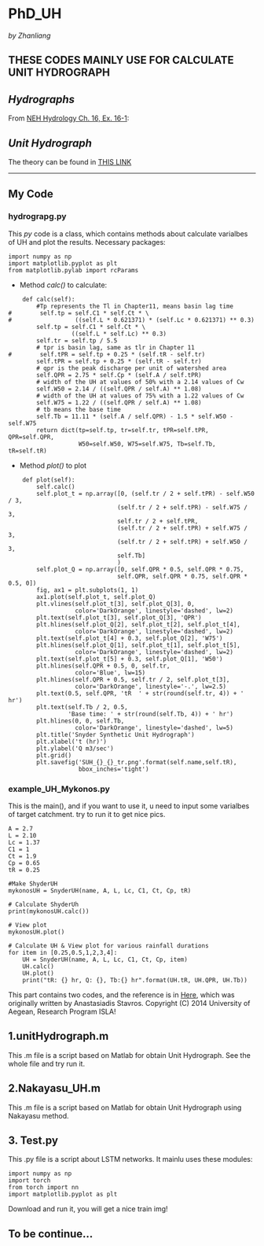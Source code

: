 # **PhD_UH**

*by Zhanliang*

## THESE CODES MAINLY USE FOR CALCULATE UNIT HYDROGRAPH

## ***Hydrographs***

From [NEH Hydrology Ch. 16, Ex. 16-1](http://www.wcc.nrcs.usda.gov/ftpref/wntsc/H&H/NEHhydrology/ch16.pdf#page=15):

## ***Unit Hydrograph***
The theory can be found in [THIS LINK](https://www.meted.ucar.edu/hydro/basic_int/unit_hydrograph/print.php#page_1-1-0)

*************************************************************************************

## **My Code**

### hydrograpg.py

This *py* code is a class, which contains methods about calculate varialbes of UH and plot the results.
Necessary packages:
```
import numpy as np
import matplotlib.pyplot as plt
from matplotlib.pylab import rcParams
```
- Method *calc()* to calculate:

```
    def calc(self):
        #Tp represents the Tl in Chapter11, means basin lag time
#        self.tp = self.C1 * self.Ct * \
#                  ((self.L * 0.621371) * (self.Lc * 0.621371) ** 0.3)
        self.tp = self.C1 * self.Ct * \
                  ((self.L * self.Lc) ** 0.3)
        self.tr = self.tp / 5.5
        # tpr is basin lag, same as tlr in Chapter 11
#        self.tPR = self.tp + 0.25 * (self.tR - self.tr)
        self.tPR = self.tp + 0.25 * (self.tR - self.tr)
        # qpr is the peak discharge per unit of watershed area
        self.QPR = 2.75 * self.Cp * (self.A / self.tPR)
        # width of the UH at values of 50% with a 2.14 values of Cw
        self.W50 = 2.14 / ((self.QPR / self.A) ** 1.08)
        # width of the UH at values of 75% with a 1.22 values of Cw
        self.W75 = 1.22 / ((self.QPR / self.A) ** 1.08)
        # tb means the base time
        self.Tb = 11.11 * (self.A / self.QPR) - 1.5 * self.W50 - self.W75
        return dict(tp=self.tp, tr=self.tr, tPR=self.tPR, QPR=self.QPR,
                    W50=self.W50, W75=self.W75, Tb=self.Tb, tR=self.tR)
```

- Method *plot()* to plot

```
    def plot(self):
        self.calc()
        self.plot_t = np.array([0, (self.tr / 2 + self.tPR) - self.W50 / 3,
                               (self.tr / 2 + self.tPR) - self.W75 / 3,
                               self.tr / 2 + self.tPR,
                               (self.tr / 2 + self.tPR) + self.W75 / 3,
                               (self.tr / 2 + self.tPR) + self.W50 / 3,
                               self.Tb]
                               )
        self.plot_Q = np.array([0, self.QPR * 0.5, self.QPR * 0.75,
                               self.QPR, self.QPR * 0.75, self.QPR * 0.5, 0])
        fig, ax1 = plt.subplots(1, 1)
        ax1.plot(self.plot_t, self.plot_Q)
        plt.vlines(self.plot_t[3], self.plot_Q[3], 0,
                   color='DarkOrange', linestyle='dashed', lw=2)
        plt.text(self.plot_t[3], self.plot_Q[3], 'QPR')
        plt.hlines(self.plot_Q[2], self.plot_t[2], self.plot_t[4],
                   color='DarkOrange', linestyle='dashed', lw=2)
        plt.text(self.plot_t[4] + 0.3, self.plot_Q[2], 'W75')
        plt.hlines(self.plot_Q[1], self.plot_t[1], self.plot_t[5],
                   color='DarkOrange', linestyle='dashed', lw=2)
        plt.text(self.plot_t[5] + 0.3, self.plot_Q[1], 'W50')
        plt.hlines(self.QPR + 0.5, 0, self.tr,
                   color='Blue', lw=15)
        plt.hlines(self.QPR + 0.5, self.tr / 2, self.plot_t[3],
                   color='DarkOrange', linestyle='-.', lw=2.5)
        plt.text(0.5, self.QPR, 'tR  ' + str(round(self.tr, 4)) + '  hr')
        plt.text(self.Tb / 2, 0.5,
                 'Base time: ' + str(round(self.Tb, 4)) + ' hr')
        plt.hlines(0, 0, self.Tb,
                   color='DarkOrange', linestyle='dashed', lw=5)
        plt.title('Snyder Synthetic Unit Hydrograph')
        plt.xlabel('t (hr)')
        plt.ylabel('Q m3/sec')
        plt.grid()
        plt.savefig('SUH_{}_{}_tr.png'.format(self.name,self.tR),
                    bbox_inches='tight')
```

### example_UH_Mykonos.py


This is the main(), and if you want to use it, u need to input some varialbes of target catchment.
try to run it to get nice pics.
```
A = 2.7
L = 2.10
Lc = 1.37
C1 = 1
Ct = 1.9
Cp = 0.65
tR = 0.25

#Make ShyderUH
mykonosUH = SnyderUH(name, A, L, Lc, C1, Ct, Cp, tR)

# Calculate ShyderUh
print(mykonosUH.calc())

# View plot
mykonosUH.plot()

# Calculate UH & View plot for various rainfall durations
for item in [0.25,0.5,1,2,3,4]:
	UH = SnyderUH(name, A, L, Lc, C1, Ct, Cp, item)
	UH.calc()
	UH.plot()                                                              
	print("tR: {} hr, Q: {}, Tb:{} hr".format(UH.tR, UH.QPR, UH.Tb))
```
This part contains two codes, and the reference is in [Here](https://github.com/kickapoo/ISLA_Thalis_P16_KaloLivadi.git), which was originally written by Anastasiadis Stavros. Copyright (C) 2014 University of Aegean, Research Program ISLA! 

## 1.unitHydrograph.m

This .m file is a script based on Matlab for obtain Unit Hydrograph.
See the whole file and try run it.

## 2.Nakayasu_UH.m

This .m file is a script based on Matlab for obtain Unit Hydrograph using Nakayasu method.

## 3. Test.py

This .py file is a script about LSTM networks.
It mainlu uses these modules:
```
import numpy as np
import torch
from torch import nn
import matplotlib.pyplot as plt
```
Download and run it, you will get a nice train img!




## To be continue...
